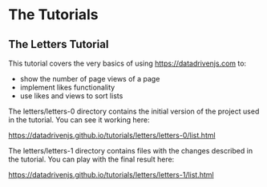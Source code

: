 # The Tutorials

## The Letters Tutorial

This tutorial covers the very basics of using https://datadrivenjs.com to:

- show the number of page views of a page
- implement likes functionality
- use likes and views to sort lists

The letters/letters-0 directory contains the initial version of the project used in the tutorial. You can see it working here:

https://datadrivenjs.github.io/tutorials/letters/letters-0/list.html

The letters/letters-1 directory contains files with the changes described in the tutorial. You can play with the final result here:

https://datadrivenjs.github.io/tutorials/letters/letters-1/list.html